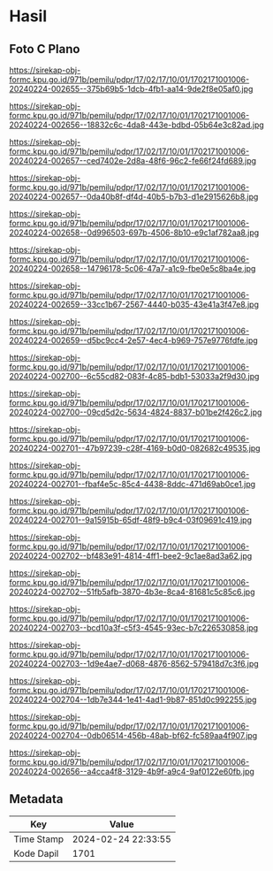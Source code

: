 # Hasil

## Foto C Plano

https://sirekap-obj-formc.kpu.go.id/971b/pemilu/pdpr/17/02/17/10/01/1702171001006-20240224-002655--375b69b5-1dcb-4fb1-aa14-9de2f8e05af0.jpg

https://sirekap-obj-formc.kpu.go.id/971b/pemilu/pdpr/17/02/17/10/01/1702171001006-20240224-002656--18832c6c-4da8-443e-bdbd-05b64e3c82ad.jpg

https://sirekap-obj-formc.kpu.go.id/971b/pemilu/pdpr/17/02/17/10/01/1702171001006-20240224-002657--ced7402e-2d8a-48f6-96c2-fe66f24fd689.jpg

https://sirekap-obj-formc.kpu.go.id/971b/pemilu/pdpr/17/02/17/10/01/1702171001006-20240224-002657--0da40b8f-df4d-40b5-b7b3-d1e2915626b8.jpg

https://sirekap-obj-formc.kpu.go.id/971b/pemilu/pdpr/17/02/17/10/01/1702171001006-20240224-002658--0d996503-697b-4506-8b10-e9c1af782aa8.jpg

https://sirekap-obj-formc.kpu.go.id/971b/pemilu/pdpr/17/02/17/10/01/1702171001006-20240224-002658--14796178-5c06-47a7-a1c9-fbe0e5c8ba4e.jpg

https://sirekap-obj-formc.kpu.go.id/971b/pemilu/pdpr/17/02/17/10/01/1702171001006-20240224-002659--33cc1b67-2567-4440-b035-43e41a3f47e8.jpg

https://sirekap-obj-formc.kpu.go.id/971b/pemilu/pdpr/17/02/17/10/01/1702171001006-20240224-002659--d5bc9cc4-2e57-4ec4-b969-757e9776fdfe.jpg

https://sirekap-obj-formc.kpu.go.id/971b/pemilu/pdpr/17/02/17/10/01/1702171001006-20240224-002700--6c55cd82-083f-4c85-bdb1-53033a2f9d30.jpg

https://sirekap-obj-formc.kpu.go.id/971b/pemilu/pdpr/17/02/17/10/01/1702171001006-20240224-002700--09cd5d2c-5634-4824-8837-b01be2f426c2.jpg

https://sirekap-obj-formc.kpu.go.id/971b/pemilu/pdpr/17/02/17/10/01/1702171001006-20240224-002701--47b97239-c28f-4169-b0d0-082682c49535.jpg

https://sirekap-obj-formc.kpu.go.id/971b/pemilu/pdpr/17/02/17/10/01/1702171001006-20240224-002701--fbaf4e5c-85c4-4438-8ddc-471d69ab0ce1.jpg

https://sirekap-obj-formc.kpu.go.id/971b/pemilu/pdpr/17/02/17/10/01/1702171001006-20240224-002701--9a15915b-65df-48f9-b9c4-03f09691c419.jpg

https://sirekap-obj-formc.kpu.go.id/971b/pemilu/pdpr/17/02/17/10/01/1702171001006-20240224-002702--bf483e91-4814-4ff1-bee2-9c1ae8ad3a62.jpg

https://sirekap-obj-formc.kpu.go.id/971b/pemilu/pdpr/17/02/17/10/01/1702171001006-20240224-002702--51fb5afb-3870-4b3e-8ca4-81681c5c85c6.jpg

https://sirekap-obj-formc.kpu.go.id/971b/pemilu/pdpr/17/02/17/10/01/1702171001006-20240224-002703--bcd10a3f-c5f3-4545-93ec-b7c226530858.jpg

https://sirekap-obj-formc.kpu.go.id/971b/pemilu/pdpr/17/02/17/10/01/1702171001006-20240224-002703--1d9e4ae7-d068-4876-8562-579418d7c3f6.jpg

https://sirekap-obj-formc.kpu.go.id/971b/pemilu/pdpr/17/02/17/10/01/1702171001006-20240224-002704--1db7e344-1e41-4ad1-9b87-851d0c992255.jpg

https://sirekap-obj-formc.kpu.go.id/971b/pemilu/pdpr/17/02/17/10/01/1702171001006-20240224-002704--0db06514-456b-48ab-bf62-fc589aa4f907.jpg

https://sirekap-obj-formc.kpu.go.id/971b/pemilu/pdpr/17/02/17/10/01/1702171001006-20240224-002656--a4cca4f8-3129-4b9f-a9c4-9af0122e60fb.jpg


## Metadata

| Key        | Value               |
| ---------- | ------------------- |
| Time Stamp | 2024-02-24 22:33:55 |
| Kode Dapil | 1701                |



